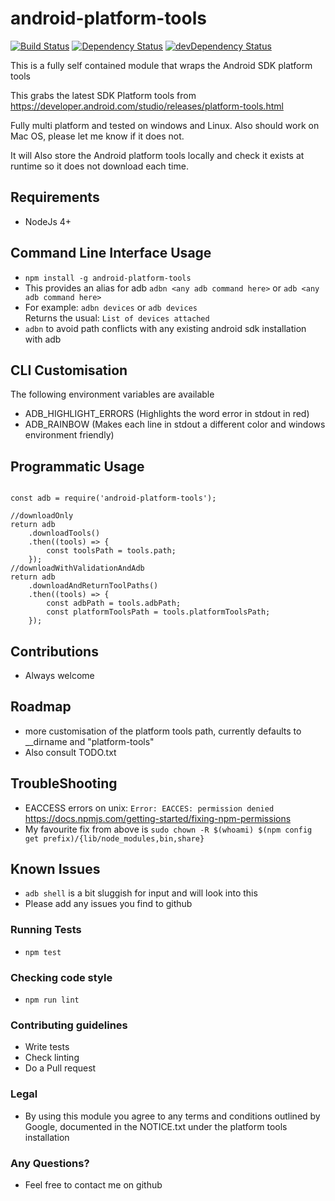 # android-platform-tools #

[![Build Status](https://travis-ci.org/jamie-sherriff/android-platform-tools.svg?branch=master)](https://travis-ci.org/jamie-sherriff/android-platform-tools)
[![Dependency Status](https://david-dm.org/jamie-sherriff/android-platform-tools.svg)](https://david-dm.org/jamie-sherriff/android-platform-tools)
[![devDependency Status](https://david-dm.org/jamie-sherriff/android-platform-tools/dev-status.svg)](https://david-dm.org/jamie-sherriff/android-platform-tools#info=devDependencies)

This is a fully self contained module that wraps the Android SDK platform tools

This grabs the latest SDK Platform tools from https://developer.android.com/studio/releases/platform-tools.html

Fully multi platform and tested on windows and Linux. Also should work on Mac OS, please let me know if it does not.

It will Also store the Android platform tools locally and check it exists at runtime so it does not download each time.

## Requirements ##
* NodeJs 4+

## Command Line Interface Usage ##
* `npm install -g android-platform-tools` 
* This provides an alias for adb `adbn <any adb command here>` or  `adb <any adb command here>` 
* For example: `adbn devices` or `adb devices`  
 Returns the usual: `List of devices attached`
* `adbn` to avoid path conflicts with any existing android sdk installation with adb

 
 ## CLI Customisation ##
 The following environment variables are available
 
 * ADB_HIGHLIGHT_ERRORS (Highlights the word error in stdout in red)
 * ADB_RAINBOW (Makes each line in stdout a different color and windows environment friendly)

## Programmatic Usage ##
~~~~

const adb = require('android-platform-tools');
  
//downloadOnly
return adb
    .downloadTools()
    .then((tools) => {
        const toolsPath = tools.path;
    });
//downloadWithValidationAndAdb
return adb
    .downloadAndReturnToolPaths()
    .then((tools) => {
        const adbPath = tools.adbPath;
        const platformToolsPath = tools.platformToolsPath;
    });
~~~~

## Contributions ##
* Always welcome 

## Roadmap ##
* more customisation of the platform tools path, currently defaults to __dirname and "platform-tools"
* Also consult TODO.txt

## TroubleShooting ##
*  EACCESS errors on unix: `Error: EACCES: permission denied`
  https://docs.npmjs.com/getting-started/fixing-npm-permissions
* My favourite fix from above is `sudo chown -R $(whoami) $(npm config get prefix)/{lib/node_modules,bin,share}`

## Known Issues ##
* `adb shell` is a bit sluggish for input and will look into this
* Please add any issues you find to github

### Running Tests ###
* `npm test`

### Checking code style ###
* `npm run lint`

### Contributing guidelines ###
* Write tests
* Check linting
* Do a Pull request

### Legal ###
* By using this module you agree to any terms and conditions outlined by Google,
documented in the NOTICE.txt under the platform tools installation

### Any Questions? ###
* Feel free to contact me on github